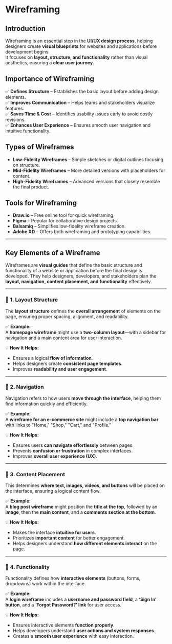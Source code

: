 # Wireframing  

## Introduction  
Wireframing is an essential step in the **UI/UX design process**, helping designers create **visual blueprints** for websites and applications before development begins.  
It focuses on **layout, structure, and functionality** rather than visual aesthetics, ensuring a **clear user journey**.  

## Importance of Wireframing  
✅ **Defines Structure** – Establishes the basic layout before adding design elements.  
✅ **Improves Communication** – Helps teams and stakeholders visualize features.  
✅ **Saves Time & Cost** – Identifies usability issues early to avoid costly revisions.  
✅ **Enhances User Experience** – Ensures smooth user navigation and intuitive functionality.  

## Types of Wireframes  
- **Low-Fidelity Wireframes** – Simple sketches or digital outlines focusing on structure.  
- **Mid-Fidelity Wireframes** – More detailed versions with placeholders for content.  
- **High-Fidelity Wireframes** – Advanced versions that closely resemble the final product.  

## Tools for Wireframing  
- **Draw.io** – Free online tool for quick wireframing.  
- **Figma** – Popular for collaborative design projects.  
- **Balsamiq** – Simplifies low-fidelity wireframe creation.  
- **Adobe XD** – Offers both wireframing and prototyping capabilities.  

---
## **Key Elements of a Wireframe**  

Wireframes are **visual guides** that define the basic structure and functionality of a website or application before the final design is developed. They help designers, developers, and stakeholders plan the **layout, navigation, content placement, and functionality** effectively.  

---

### **🔹 1. Layout Structure**  
The **layout structure** defines the **overall arrangement** of elements on the page, ensuring proper spacing, alignment, and readability.  

✅ **Example:**  
A **homepage wireframe** might use a **two-column layout**—with a sidebar for navigation and a main content area for user interaction.  

💡 **How It Helps:**  
- Ensures a logical **flow of information**.  
- Helps designers create **consistent page templates**.  
- Improves **readability and user engagement**.  

---

### **🔹 2. Navigation**  
Navigation refers to how users **move through the interface**, helping them find information quickly and efficiently.  

✅ **Example:**  
A **wireframe for an e-commerce site** might include a **top navigation bar** with links to "Home," "Shop," "Cart," and "Profile."  

💡 **How It Helps:**  
- Ensures users **can navigate effortlessly** between pages.  
- Prevents **confusion or frustration** in complex interfaces.  
- Improves **overall user experience (UX)**.  

---

### **🔹 3. Content Placement**  
This determines **where text, images, videos, and buttons** will be placed on the interface, ensuring a logical content flow.  

✅ **Example:**  
A **blog post wireframe** might position the **title at the top**, followed by an **image**, then the **main content**, and a **comments section at the bottom**.  

💡 **How It Helps:**  
- Makes the interface **intuitive for users**.  
- Prioritizes **important content** for better engagement.  
- Helps designers understand **how different elements interact** on the page.  

---

### **🔹 4. Functionality**  
Functionality defines how **interactive elements** (buttons, forms, dropdowns) work within the interface.  

✅ **Example:**  
A **login wireframe** includes a **username and password field**, a **‘Sign In’ button**, and a **‘Forgot Password?’ link** for user access.  

💡 **How It Helps:**  
- Ensures interactive elements **function properly**.  
- Helps developers understand **user actions and system responses**.  
- Creates a **smooth user experience** with easy interaction. 
